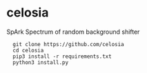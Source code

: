 # celosia
SpArk Spectrum of random background shifter
     
      git clone https://github.com/celosia
      cd celosia
      pip3 install -r requirements.txt
      python3 install.py
